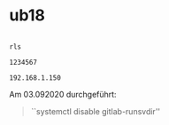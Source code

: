 # ub18

<code>
rls <br>
1234567 <br>
192.168.1.150
</code>

Am 03.092020 durchgeführt:

>``systemctl disable gitlab-runsvdir''